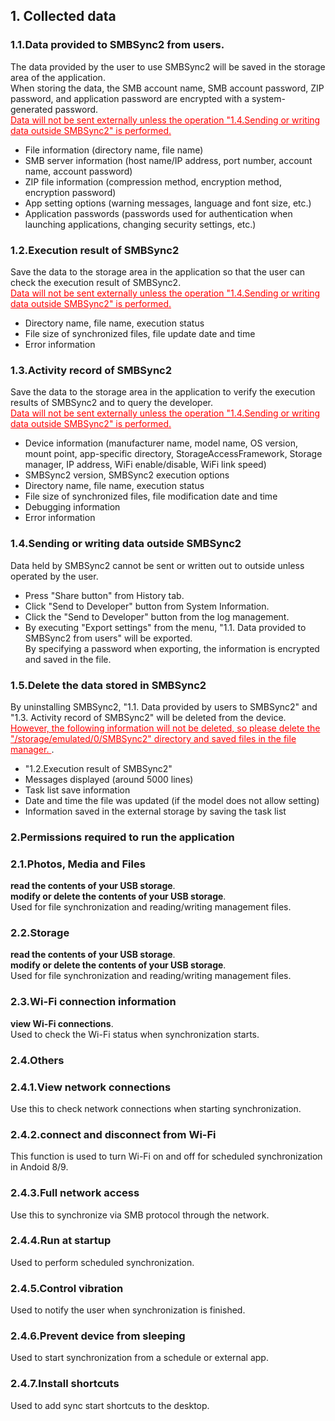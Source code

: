 ## 1. Collected data<br>
### 1.1.Data provided to SMBSync2 from users.<br>

The data provided by the user to use SMBSync2 will be saved in the storage area of the application.<br>
When storing the data, the SMB account name, SMB account password, ZIP password, and application password are encrypted with a system-generated password.<br>
<span style="color: red;"><u>Data will not be sent externally unless the operation "1.4.Sending or writing data outside SMBSync2" is performed.</u></span><br>

- File information (directory name, file name)<br>
- SMB server information (host name/IP address, port number, account name, account password)<br>
- ZIP file information (compression method, encryption method, encryption password)<br>
- App setting options (warning messages, language and font size, etc.)<br>
- Application passwords (passwords used for authentication when launching applications, changing security settings, etc.)<br>

### 1.2.Execution result of SMBSync2<br>

Save the data to the storage area in the application so that the user can check the execution result of SMBSync2.<br>
<span style="color: red;"><u>Data will not be sent externally unless the operation "1.4.Sending or writing data outside SMBSync2" is performed.</u></span><br>

- Directory name, file name, execution status<br>
- File size of synchronized files, file update date and time<br>
- Error information<br>

### 1.3.Activity record of SMBSync2<br>

Save the data to the storage area in the application to verify the execution results of SMBSync2 and to query the developer.<br>
<span style="color: red;"><u>Data will not be sent externally unless the operation "1.4.Sending or writing data outside SMBSync2" is performed.</u></span><br>

- Device information (manufacturer name, model name, OS version, mount point, app-specific directory, StorageAccessFramework, Storage manager, IP address, WiFi enable/disable, WiFi link speed)<br>
- SMBSync2 version, SMBSync2 execution options<br>
- Directory name, file name, execution status<br>
- File size of synchronized files, file modification date and time<br>
- Debugging information<br>
- Error information<br>

### 1.4.Sending or writing data outside SMBSync2<br>

Data held by SMBSync2 cannot be sent or written out to outside unless operated by the user.<br>

- Press "Share button" from History tab.<br>
- Click "Send to Developer" button from System Information.<br>
- Click the "Send to Developer" button from the log management.<br>
- By executing "Export settings" from the menu, "1.1. Data provided to SMBSync2 from users" will be exported.<br>
By specifying a password when exporting, the information is encrypted and saved in the file.<br>

### 1.5.Delete the data stored in SMBSync2<br>

By uninstalling SMBSync2, "1.1. Data provided by users to SMBSync2" and "1.3. Activity record of SMBSync2" will be deleted from the device.<br>
<span style="color: red;"><u>However, the following information will not be deleted, so please delete the "/storage/emulated/0/SMBSync2" directory and saved files in the file manager. </u></span>.<br>

- "1.2.Execution result of SMBSync2"<br>
- Messages displayed (around 5000 lines)<br>
- Task list save information<br>
- Date and time the file was updated (if the model does not allow setting)<br>
- Information saved in the external storage by saving the task list<br>

### 2.Permissions required to run the application<br>

### 2.1.Photos, Media and Files<br>
**read the contents of your USB storage**.<br>
**modify or delete the contents of your USB storage**.<br>
Used for file synchronization and reading/writing management files.<br>

### 2.2.Storage<br>
**read the contents of your USB storage**.<br>
**modify or delete the contents of your USB storage**.<br>
Used for file synchronization and reading/writing management files.<br>

### 2.3.Wi-Fi connection information<br>
**view Wi-Fi connections**.<br>
Used to check the Wi-Fi status when synchronization starts.<br>

### 2.4.Others<br>
### 2.4.1.View network connections<br>
Use this to check network connections when starting synchronization.<br>
### 2.4.2.connect and disconnect from Wi-Fi<br>
This function is used to turn Wi-Fi on and off for scheduled synchronization in Andoid 8/9.<br>
### 2.4.3.Full network access<br>
Use this to synchronize via SMB protocol through the network.<br>
### 2.4.4.Run at startup<br>
Used to perform scheduled synchronization.<br>
### 2.4.5.Control vibration<br>
Used to notify the user when synchronization is finished.<br>
### 2.4.6.Prevent device from sleeping<br>
Used to start synchronization from a schedule or external app.<br>
### 2.4.7.Install shortcuts<br>
Used to add sync start shortcuts to the desktop.<br>
